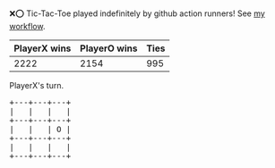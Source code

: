 :x::o: Tic-Tac-Toe played indefinitely by github action runners! See [my workflow](.github/workflows/play.yaml).

|PlayerX wins|PlayerO wins|Ties|
|-|-|-|
|2222|2154|995|

PlayerX's turn.

<pre>
+---+---+---+
|   |   |   |
+---+---+---+
|   |   | O |
+---+---+---+
|   |   |   |
+---+---+---+
</pre>